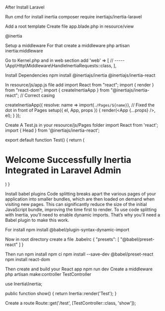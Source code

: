 <!-- <p align="center"><a href="https://laravel.com" target="_blank"><img src="https://raw.githubusercontent.com/laravel/art/master/logo-lockup/5%20SVG/2%20CMYK/1%20Full%20Color/laravel-logolockup-cmyk-red.svg" width="400"></a></p>

<p align="center">
<a href="https://travis-ci.org/laravel/framework"><img src="https://travis-ci.org/laravel/framework.svg" alt="Build Status"></a>
<a href="https://packagist.org/packages/laravel/framework"><img src="https://img.shields.io/packagist/dt/laravel/framework" alt="Total Downloads"></a>
<a href="https://packagist.org/packages/laravel/framework"><img src="https://img.shields.io/packagist/v/laravel/framework" alt="Latest Stable Version"></a>
<a href="https://packagist.org/packages/laravel/framework"><img src="https://img.shields.io/packagist/l/laravel/framework" alt="License"></a>
</p>

## About Laravel

Laravel is a web application framework with expressive, elegant syntax. We believe development must be an enjoyable and creative experience to be truly fulfilling. Laravel takes the pain out of development by easing common tasks used in many web projects, such as:

- [Simple, fast routing engine](https://laravel.com/docs/routing).
- [Powerful dependency injection container](https://laravel.com/docs/container).
- Multiple back-ends for [session](https://laravel.com/docs/session) and [cache](https://laravel.com/docs/cache) storage.
- Expressive, intuitive [database ORM](https://laravel.com/docs/eloquent).
- Database agnostic [schema migrations](https://laravel.com/docs/migrations).
- [Robust background job processing](https://laravel.com/docs/queues).
- [Real-time event broadcasting](https://laravel.com/docs/broadcasting).

Laravel is accessible, powerful, and provides tools required for large, robust applications.

## Learning Laravel

Laravel has the most extensive and thorough [documentation](https://laravel.com/docs) and video tutorial library of all modern web application frameworks, making it a breeze to get started with the framework.

If you don't feel like reading, [Laracasts](https://laracasts.com) can help. Laracasts contains over 1500 video tutorials on a range of topics including Laravel, modern PHP, unit testing, and JavaScript. Boost your skills by digging into our comprehensive video library.

## Laravel Sponsors

We would like to extend our thanks to the following sponsors for funding Laravel development. If you are interested in becoming a sponsor, please visit the Laravel [Patreon page](https://patreon.com/taylorotwell).

### Premium Partners

- **[Vehikl](https://vehikl.com/)**
- **[Tighten Co.](https://tighten.co)**
- **[Kirschbaum Development Group](https://kirschbaumdevelopment.com)**
- **[64 Robots](https://64robots.com)**
- **[Cubet Techno Labs](https://cubettech.com)**
- **[Cyber-Duck](https://cyber-duck.co.uk)**
- **[Many](https://www.many.co.uk)**
- **[Webdock, Fast VPS Hosting](https://www.webdock.io/en)**
- **[DevSquad](https://devsquad.com)**
- **[Curotec](https://www.curotec.com/services/technologies/laravel/)**
- **[OP.GG](https://op.gg)**
- **[WebReinvent](https://webreinvent.com/?utm_source=laravel&utm_medium=github&utm_campaign=patreon-sponsors)**
- **[Lendio](https://lendio.com)**

## Contributing

Thank you for considering contributing to the Laravel framework! The contribution guide can be found in the [Laravel documentation](https://laravel.com/docs/contributions).

## Code of Conduct

In order to ensure that the Laravel community is welcoming to all, please review and abide by the [Code of Conduct](https://laravel.com/docs/contributions#code-of-conduct).

## Security Vulnerabilities

If you discover a security vulnerability within Laravel, please send an e-mail to Taylor Otwell via [taylor@laravel.com](mailto:taylor@laravel.com). All security vulnerabilities will be promptly addressed.

## License

The Laravel framework is open-sourced software licensed under the [MIT license](https://opensource.org/licenses/MIT). -->



After Install Laravel 

Run cmd for install inertia
composer require inertiajs/inertia-laravel

Add a root template 
Create file app.blade.php in resource/view 
<!DOCTYPE html>
<html>
    <head>
        <meta charset="utf-8" />
        <meta name="viewport" content="width=device-width, initial-scale-1.0, maximum-scale=1.0" />
        <link href="{{ mix('/css/app.css') }}" rel="stylesheet" />
        <script src="{{ mix('/js/app.js') }}" defer></script>
    </head>
    <body>
        @inertia
    </body>
</html>

Setup a middleware 
For that create a middleware 
php artisan inertia:middleware

Go to Kernel.php and in web section add 
 'web' => [
            // -----
            \App\Http\Middleware\HandleInertiaRequests::class,
        ],

Install Dependencies 
npm install @inertiajs/inertia @inertiajs/inertia-react

In resource/js/app.js file add
import React from "react";
import { render } from "react-dom";
import { createInertiaApp } from "@inertiajs/inertia-react"; // Correct casing


createInertiaApp({
    resolve: name => import(`./Pages/${name}`), // Fixed the dot in front of Pages
    setup({ el, App, props }) {
        render(<App {...props} />, el);
    }
});

Create A Test.js in your resource/js/Pages folder
import React from 'react';
import { Head } from '@inertiajs/inertia-react';


export default function Test() {
    return (
        <h1>Welcome Successfully Inertia Integrated in Laravel Admin</h1>
    )
}


Install babel plugins
Code splitting breaks apart the various pages of your application into smaller bundles, which are then loaded on demand when visiting new pages. This can significantly reduce the size of the initial JavaScript bundle, improving the time first to render. To use code splitting with Inertia, you'll need to enable dynamic imports. That’s why you'll need a Babel plugin to make this work.

For install 
npm install @babel/plugin-syntax-dynamic-import

Now in root directory create a file .babelrc
{
    "presets": [
        "@babel/preset-react"
    ]
}

Then run
npm install
npm ci
npm install --save-dev @babel/preset-react
 npm install react-dom

Then create and build your React app 
npm run dev
Create a middleware 
php artisan make:controller TestController

 use Inertia\Inertia;


public function show() {
        return Inertia::render('Test');
    }

Create a route
Route::get('/test', [TestController::class, 'show']);

